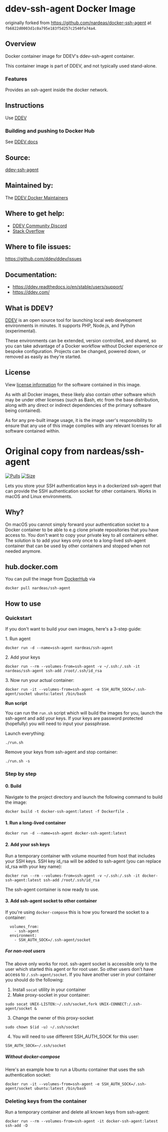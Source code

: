# ddev-ssh-agent Docker Image

originally forked from <https://github.com/nardeas/docker-ssh-agent>
at `fb6822d0003d1c0a795e183f5d257c2540fa74a4`.

## Overview
Docker container image for DDEV's ddev-ssh-agent container.

This container image is part of DDEV, and not typically used stand-alone.

### Features

Provides an ssh-agent inside the docker network.

## Instructions

Use [DDEV](https://ddev.readthedocs.io)

### Building and pushing to Docker Hub

See [DDEV docs](https://ddev.readthedocs.io/en/stable/developers/release-management/#pushing-docker-images-with-the-github-actions-workflow)


## Source:
[ddev-ssh-agent](https://github.com/ddev/ddev/tree/master/containers/ddev-ssh-agent)

## Maintained by:
The [DDEV Docker Maintainers](https://github.com/ddev)

## Where to get help:
* [DDEV Community Discord](https://discord.gg/5wjP76mBJD)
* [Stack Overflow](https://stackoverflow.com/questions/tagged/ddev)

## Where to file issues:
https://github.com/ddev/ddev/issues

## Documentation:
* https://ddev.readthedocs.io/en/stable/users/support/
* https://ddev.com/

## What is DDEV?

[DDEV](https://github.com/ddev/ddev) is an open source tool for launching local web development environments in minutes. It supports PHP, Node.js, and Python (experimental).

These environments can be extended, version controlled, and shared, so you can take advantage of a Docker workflow without Docker experience or bespoke configuration. Projects can be changed, powered down, or removed as easily as they’re started.

## License

View [license information](https://github.com/ddev/ddev/blob/master/LICENSE) for the software contained in this image.

As with all Docker images, these likely also contain other software which may be under other licenses (such as Bash, etc from the base distribution, along with any direct or indirect dependencies of the primary software being contained).

As for any pre-built image usage, it is the image user's responsibility to ensure that any use of this image complies with any relevant licenses for all software contained within.



# Original copy from nardeas/ssh-agent

[![Pulls](https://img.shields.io/docker/pulls/nardeas/ssh-agent.svg)](https://img.shields.io/docker/pulls/nardeas/ssh-agent.svg?style=flat-square)
[![Size](https://images.microbadger.com/badges/image/nardeas/ssh-agent.svg)](https://microbadger.com/images/nardeas/ssh-agent "Get your own image badge on microbadger.com")

Lets you store your SSH authentication keys in a dockerized ssh-agent that can provide the SSH authentication socket for other containers. Works in macOS and Linux environments.

## Why?

On macOS you cannot simply forward your authentication socket to a Docker container to be able to e.g clone private repositories that you have access to. You don't want to copy your private key to all containers either. The solution is to add your keys only once to a long-lived ssh-agent container that can be used by other containers and stopped when not needed anymore.

## hub.docker.com

You can pull the image from [DockerHub](https://hub.docker.com/r/nardeas/ssh-agent/) via

```
docker pull nardeas/ssh-agent
```

## How to use

### Quickstart

If you don't want to build your own images, here's a 3-step guide:

1\. Run agent

```
docker run -d --name=ssh-agent nardeas/ssh-agent
```

2\. Add your keys

```
docker run --rm --volumes-from=ssh-agent -v ~/.ssh:/.ssh -it nardeas/ssh-agent ssh-add /root/.ssh/id_rsa
```

3\. Now run your actual container:

```
docker run -it --volumes-from=ssh-agent -e SSH_AUTH_SOCK=/.ssh-agent/socket ubuntu:latest /bin/bash
```

**Run script**

You can run the `run.sh` script which will build the images for you, launch the ssh-agent and add your keys. If your keys are password protected (hopefully) you will need to input your passphrase.

Launch everything:

```
./run.sh
```

Remove your keys from ssh-agent and stop container:

```
./run.sh -s
```

### Step by step

#### 0. Build

Navigate to the project directory and launch the following command to build the image:

```
docker build -t docker-ssh-agent:latest -f Dockerfile .
```

#### 1. Run a long-lived container

```
docker run -d --name=ssh-agent docker-ssh-agent:latest
```

#### 2. Add your ssh keys

Run a temporary container with volume mounted from host that includes your SSH keys. SSH key id_rsa will be added to ssh-agent (you can replace id_rsa with your key name):

```
docker run --rm --volumes-from=ssh-agent -v ~/.ssh:/.ssh -it docker-ssh-agent:latest ssh-add /root/.ssh/id_rsa
```

The ssh-agent container is now ready to use.

#### 3. Add ssh-agent socket to other container

If you're using `docker-compose` this is how you forward the socket to a container:

```
  volumes_from:
    - ssh-agent
  environment:
    - SSH_AUTH_SOCK=/.ssh-agent/socket
```

##### For non-root users

The above only works for root. ssh-agent socket is accessible only to the user which started this agent or for root user. So other users don't have access to `/.ssh-agent/socket`. If you have another user in your container you should do the following:

1. Install `socat` utility in your container
2. Make proxy-socket in your container:

```
sudo socat UNIX-LISTEN:~/.ssh/socket,fork UNIX-CONNECT:/.ssh-agent/socket &
```

3. Change the owner of this proxy-socket

```
sudo chown $(id -u) ~/.ssh/socket
```

4. You will need to use different SSH_AUTH_SOCK for this user:

```
SSH_AUTH_SOCK=~/.ssh/socket
```

##### Without docker-compose

Here's an example how to run a Ubuntu container that uses the ssh authentication socket:

```
docker run -it --volumes-from=ssh-agent -e SSH_AUTH_SOCK=/.ssh-agent/socket ubuntu:latest /bin/bash
```

### Deleting keys from the container

Run a temporary container and delete all known keys from ssh-agent:

```
docker run --rm --volumes-from=ssh-agent -it docker-ssh-agent:latest ssh-add -D
```

